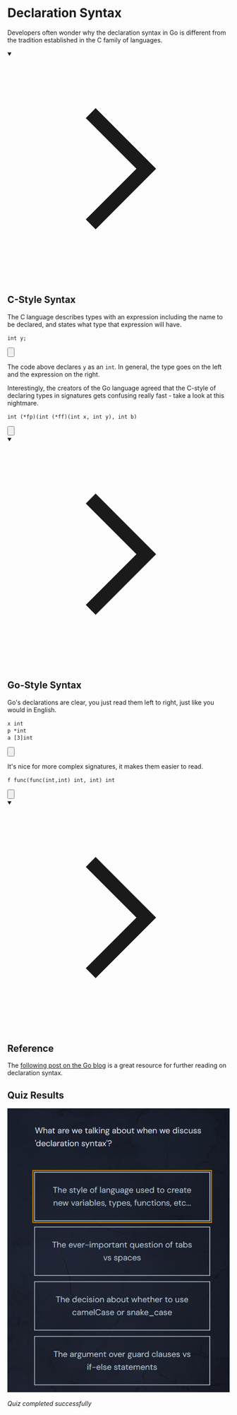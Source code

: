 <h1>Declaration Syntax</h1>
<p>Developers often wonder why the declaration syntax in Go is different from the tradition established in the C family of languages.</p>
<details open="">
<summary>

<svg class="details-icon" xmlns="http://www.w3.org/2000/svg" fill="none" viewBox="0 0 24 24" stroke-width="1.5" stroke="currentColor">
  <path d="m9 18 6-6-6-6"></path>
</svg>
<h2>C-Style Syntax</h2>
</summary>
<p>The C language describes types with an expression including the name to be declared, and states what type that expression will have.</p>

<div style="position: relative; isolation: isolate;">
  <pre class="language-c" tabindex="0"><code class="language-c"><span class="token keyword keyword-int">int</span> y<span class="token punctuation">;</span>
</code></pre>

  <button class="markdown-it-code-copy absolute right-2 top-2.5 z-10 m-1 h-6 w-6 cursor-pointer rounded bg-gray-950 text-gray-500 focus:outline-white hover:text-gray-200" data-clipboard-text="int y;" title="Copy to clipboard">
    <svg data-slot="icon" aria-hidden="true" fill="none" stroke-width="1.5" stroke="currentColor" viewBox="0 0 24 24" xmlns="http://www.w3.org/2000/svg">
      <rect width="8" height="4" x="8" y="2" rx="1" ry="1"></rect><path d="M16 4h2a2 2 0 0 1 2 2v14a2 2 0 0 1-2 2H6a2 2 0 0 1-2-2V6a2 2 0 0 1 2-2h2"></path>
  </svg>
  </button>
</div>
<p>The code above declares <code>y</code> as an <code>int</code>. In general, the type goes on the left and the expression on the right.</p>
<p>Interestingly, the creators of the Go language agreed that the C-style of declaring types in signatures gets confusing really fast - take a look at this nightmare.</p>

<div style="position: relative; isolation: isolate;">
  <pre class="language-c" tabindex="0"><code class="language-c"><span class="token keyword keyword-int">int</span> <span class="token punctuation">(</span><span class="token operator">*</span>fp<span class="token punctuation">)</span><span class="token punctuation">(</span><span class="token keyword keyword-int">int</span> <span class="token punctuation">(</span><span class="token operator">*</span>ff<span class="token punctuation">)</span><span class="token punctuation">(</span><span class="token keyword keyword-int">int</span> x<span class="token punctuation">,</span> <span class="token keyword keyword-int">int</span> y<span class="token punctuation">)</span><span class="token punctuation">,</span> <span class="token keyword keyword-int">int</span> b<span class="token punctuation">)</span>
</code></pre>

  <button class="markdown-it-code-copy absolute right-2 top-2.5 z-10 m-1 h-6 w-6 cursor-pointer rounded bg-gray-950 text-gray-500 focus:outline-white hover:text-gray-200" data-clipboard-text="int (*fp)(int (*ff)(int x, int y), int b)" title="Copy to clipboard">
    <svg data-slot="icon" aria-hidden="true" fill="none" stroke-width="1.5" stroke="currentColor" viewBox="0 0 24 24" xmlns="http://www.w3.org/2000/svg">
      <rect width="8" height="4" x="8" y="2" rx="1" ry="1"></rect><path d="M16 4h2a2 2 0 0 1 2 2v14a2 2 0 0 1-2 2H6a2 2 0 0 1-2-2V6a2 2 0 0 1 2-2h2"></path>
  </svg>
  </button>
</div>
</details>
<details open="">
<summary>

<svg class="details-icon" xmlns="http://www.w3.org/2000/svg" fill="none" viewBox="0 0 24 24" stroke-width="1.5" stroke="currentColor">
  <path d="m9 18 6-6-6-6"></path>
</svg>
<h2>Go-Style Syntax</h2>
</summary>
<p>Go's declarations are clear, you just read them left to right, just like you would in English.</p>

<div style="position: relative; isolation: isolate;">
  <pre class="language-go" tabindex="0"><code class="language-go">x <span class="token builtin">int</span>
p <span class="token operator">*</span><span class="token builtin">int</span>
a <span class="token punctuation">[</span><span class="token number">3</span><span class="token punctuation">]</span><span class="token builtin">int</span>
</code></pre>

  <button class="markdown-it-code-copy absolute right-2 top-2.5 z-10 m-1 h-6 w-6 cursor-pointer rounded bg-gray-950 text-gray-500 focus:outline-white hover:text-gray-200" data-clipboard-text="x int
p *int
a [3]int" title="Copy to clipboard">
    <svg data-slot="icon" aria-hidden="true" fill="none" stroke-width="1.5" stroke="currentColor" viewBox="0 0 24 24" xmlns="http://www.w3.org/2000/svg">
      <rect width="8" height="4" x="8" y="2" rx="1" ry="1"></rect><path d="M16 4h2a2 2 0 0 1 2 2v14a2 2 0 0 1-2 2H6a2 2 0 0 1-2-2V6a2 2 0 0 1 2-2h2"></path>
  </svg>
  </button>
</div>
<p>It's nice for more complex signatures, it makes them easier to read.</p>

<div style="position: relative; isolation: isolate;">
  <pre class="language-go" tabindex="0"><code class="language-go">f <span class="token function">func</span><span class="token punctuation">(</span><span class="token function">func</span><span class="token punctuation">(</span><span class="token builtin">int</span><span class="token punctuation">,</span><span class="token builtin">int</span><span class="token punctuation">)</span> <span class="token builtin">int</span><span class="token punctuation">,</span> <span class="token builtin">int</span><span class="token punctuation">)</span> <span class="token builtin">int</span>
</code></pre>

  <button class="markdown-it-code-copy absolute right-2 top-2.5 z-10 m-1 h-6 w-6 cursor-pointer rounded bg-gray-950 text-gray-500 focus:outline-white hover:text-gray-200" data-clipboard-text="f func(func(int,int) int, int) int" title="Copy to clipboard">
    <svg data-slot="icon" aria-hidden="true" fill="none" stroke-width="1.5" stroke="currentColor" viewBox="0 0 24 24" xmlns="http://www.w3.org/2000/svg">
      <rect width="8" height="4" x="8" y="2" rx="1" ry="1"></rect><path d="M16 4h2a2 2 0 0 1 2 2v14a2 2 0 0 1-2 2H6a2 2 0 0 1-2-2V6a2 2 0 0 1 2-2h2"></path>
  </svg>
  </button>
</div>
</details>
<details open="">
<summary>

<svg class="details-icon" xmlns="http://www.w3.org/2000/svg" fill="none" viewBox="0 0 24 24" stroke-width="1.5" stroke="currentColor">
  <path d="m9 18 6-6-6-6"></path>
</svg>
<h2>Reference</h2>
</summary>
<p>The <a href="https://blog.golang.org/declaration-syntax" target="_blank" rel="noopener nofollow">following post on the Go blog</a> is a great resource for further reading on declaration syntax.</p>
</details>


## Quiz Results

![Quiz Screenshot](./CH3_Functions_L4_Declaration_Syntax_quiz_result.png)

*Quiz completed successfully*